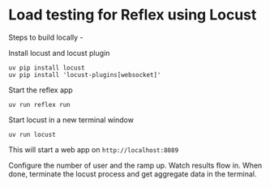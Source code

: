 

# Load testing for Reflex using Locust

Steps to build locally -

Install locust and locust plugin
```
uv pip install locust
uv pip install 'locust-plugins[websocket]'
```

Start the reflex app
```
uv run reflex run
```

Start locust in a new terminal window
```
uv run locust
```

This will start a web app on `http://localhost:8089`

Configure the number of user and the ramp up. Watch results flow in. When done, terminate the locust process and get aggregate data in the terminal.